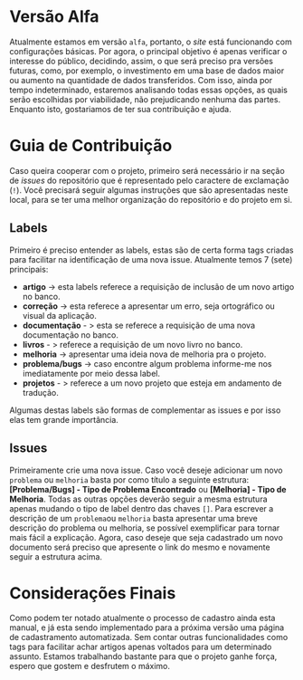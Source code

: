 # Versão Alfa
Atualmente estamos em versão `alfa`, portanto, o _site_ está funcionando com configurações básicas. Por agora, o principal objetivo é apenas verificar o interesse do público, decidindo, assim, o que será preciso pra versões futuras, como, por exemplo, o investimento em uma base de dados maior ou aumento na quantidade de dados transferidos. Com isso, ainda por tempo indeterminado, estaremos analisando todas essas opções, as quais serão escolhidas por viabilidade, não prejudicando nenhuma das partes. Enquanto isto, gostariamos de ter sua contribuição e ajuda.

# Guia de Contribuição
Caso queira cooperar com o projeto, primeiro será necessário ir na seção de _issues_ do repositório que é representado pelo caractere de exclamação (`!`). Você precisará seguir algumas instruções que são apresentadas neste local, para se ter uma melhor organização do repositório e do projeto em si.

## Labels
Primeiro é preciso entender as labels, estas são de certa forma tags criadas para facilitar na identificação de uma nova issue. Atualmente temos 7 (sete) principais:
- **artigo** -> esta labels referece a requisição de inclusão de um novo artigo no banco.
- **correção** -> esta referece a apresentar um erro, seja ortográfico ou visual da aplicação.
- **documentação** - > esta se referece a requisição de uma nova documentação no banco.
- **livros** - > referece a requisição de um novo livro no banco.
- **melhoria** -> apresentar uma ideia nova de melhoria pra o projeto.
- **problema/bugs** -> caso encontre algum problema informe-me nos imediatamente por meio dessa label.
- **projetos** - > referece a um novo projeto que esteja em andamento de tradução.

Algumas destas labels são formas de complementar as issues e por isso elas tem grande importância.

## Issues
Primeiramente crie uma nova issue. Caso você deseje adicionar um novo ` problema ` ou `melhoria` basta por como título a seguinte estrutura: **[Problema/Bugs] - Tipo de Problema Encontrado** ou **[Melhoria] - Tipo de Melhoria**. Todas as outras opções deverão seguir a mesma estrutura apenas mudando o tipo de label dentro das chaves `[]`.
Para escrever a descrição de um `problema`ou `melhoria` basta apresentar uma breve descrição do problema ou melhoria, se possível exemplificar para tornar mais fácil a explicação. Agora, caso deseje que seja cadastrado um novo documento será preciso que apresente o link do mesmo e novamente seguir a estrutura acima.

# Considerações Finais
Como podem ter notado atualmente o processo de cadastro ainda esta manual, e já esta sendo implementado para a próxima versão uma página de cadastramento automatizada. Sem contar outras funcionalidades como tags para facilitar achar artigos apenas voltados para um determinado assunto. Estamos trabalhando bastante para que o projeto ganhe força, espero que gostem e desfrutem o máximo.
